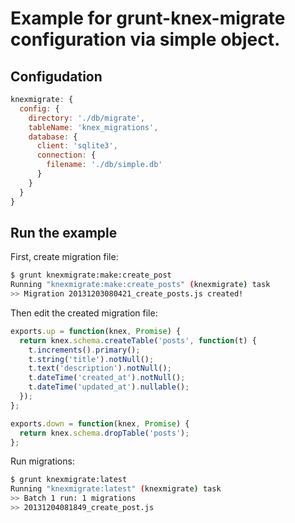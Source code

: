 # Example for grunt-knex-migrate configuration via simple object.

## Configudation

```js
knexmigrate: {
  config: {
    directory: './db/migrate',
    tableName: 'knex_migrations',
    database: {
      client: 'sqlite3',
      connection: {
        filename: './db/simple.db'
      }
    }
  }
}
```

## Run the example

First, create migration file:

```bash
$ grunt knexmigrate:make:create_post
Running "knexmigrate:make:create_posts" (knexmigrate) task
>> Migration 20131203080421_create_posts.js created!
```

Then edit the created migration file:

```js
exports.up = function(knex, Promise) {
  return knex.schema.createTable('posts', function(t) {
    t.increments().primary();
    t.string('title').notNull();
    t.text('description').notNull();
    t.dateTime('created_at').notNull();
    t.dateTime('updated_at').nullable();
  });
};

exports.down = function(knex, Promise) {
  return knex.schema.dropTable('posts');
};
```

Run migrations:

```bash
$ grunt knexmigrate:latest
Running "knexmigrate:latest" (knexmigrate) task
>> Batch 1 run: 1 migrations
>> 20131204081849_create_post.js
```
